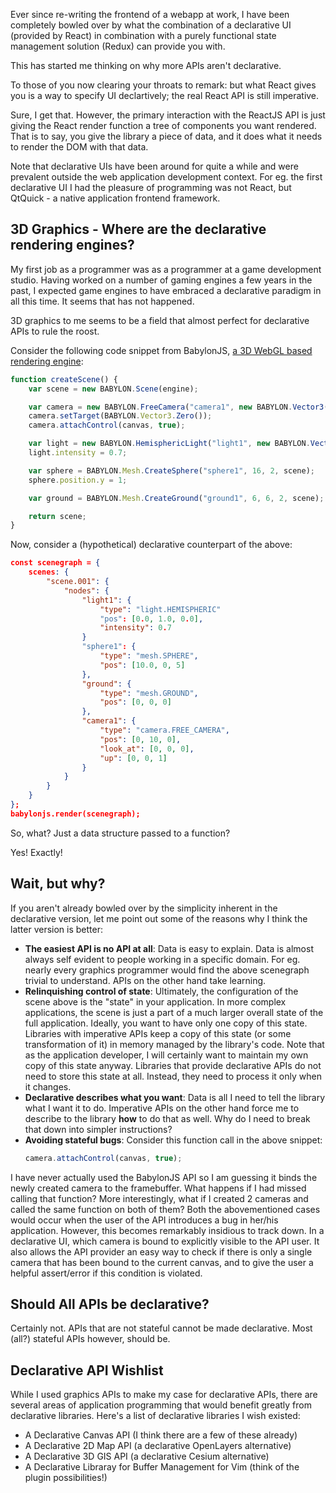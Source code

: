 Ever since re-writing the frontend of a webapp at work, I have been completely bowled over by what the combination of a declarative UI (provided by React) in combination with a purely functional state management solution (Redux) can provide you with.

This has started me thinking on why more APIs aren't declarative.

To those of you now clearing your throats to remark: but what React gives you is a way to specify UI declartively; the real React API is still imperative.

Sure, I get that. However, the primary interaction with the ReactJS API is just giving the React render function a tree of components you want rendered. That is to say, you give the library a piece of data, and it does what it needs to render the DOM with that data.

Note that declarative UIs have been around for quite a while and were prevalent outside the web application development context. For eg. the first declarative UI I had the pleasure of programming was not React, but QtQuick - a native application frontend framework.

## 3D Graphics - Where are the declarative rendering engines?

My first job as a programmer was as a programmer at a game development studio. Having worked on a number of gaming engines a few years in the past, I expected game engines to have embraced a declarative paradigm in all this time. It seems that has not happened.

3D graphics to me seems to be a field that almost perfect for declarative APIs to rule the roost.

Consider the following code snippet from BabylonJS, [a 3D WebGL based rendering engine](https://playground.babylonjs.com):

```js
function createScene() {
    var scene = new BABYLON.Scene(engine);

    var camera = new BABYLON.FreeCamera("camera1", new BABYLON.Vector3(0, 5, -10), scene);
    camera.setTarget(BABYLON.Vector3.Zero());
    camera.attachControl(canvas, true);

    var light = new BABYLON.HemisphericLight("light1", new BABYLON.Vector3(0, 1, 0), scene);
    light.intensity = 0.7;

    var sphere = BABYLON.Mesh.CreateSphere("sphere1", 16, 2, scene);
    sphere.position.y = 1;

    var ground = BABYLON.Mesh.CreateGround("ground1", 6, 6, 2, scene);

    return scene;
}
```

Now, consider a (hypothetical) declarative counterpart of the above:

```json
const scenegraph = {
    scenes: {
        "scene.001": {
            "nodes": {
                "light1": {
                    "type": "light.HEMISPHERIC"
                    "pos": [0.0, 1.0, 0.0],
                    "intensity": 0.7
                }
                "sphere1": {
                    "type": "mesh.SPHERE",
                    "pos": [10.0, 0, 5]
                },
                "ground": {
                    "type": "mesh.GROUND",
                    "pos": [0, 0, 0]
                },
                "camera1": {
                    "type": "camera.FREE_CAMERA",
                    "pos": [0, 10, 0],
                    "look_at": [0, 0, 0],
                    "up": [0, 0, 1]
                }
            }
        }
    }
};
babylonjs.render(scenegraph);
```

So, what? Just a data structure passed to a function?

Yes! Exactly!

## Wait, but why?

If you aren't already bowled over by the simplicity inherent in the declarative version, let me point out some of the reasons why I think the latter version is better:

- **The easiest API is no API at all**: Data is easy to explain. Data is almost always self evident to people working in a specific domain. For eg. nearly every graphics programmer would find the above scenegraph trivial to understand. APIs on the other hand take learning.
- **Relinquishing control of state**: Ultimately, the configuration of the scene above is the "state" in your application. In more complex applications, the scene is just a part of a much larger overall state of the full application. Ideally, you want to have only one copy of this state. Libraries with imperative APIs keep a copy of this state (or some transformation of it) in memory managed by the library's code. Note that as the application developer, I will certainly want to maintain my own copy of this state anyway. Libraries that provide declarative APIs do not need to store this state at all. Instead, they need to process it only when it changes.
- **Declarative describes what you want**: Data is all I need to tell the library what I want it to do. Imperative APIs on the other hand force me to describe to the library __how__ to do that as well. Why do I need to break that down into simpler instructions?
- **Avoiding stateful bugs**: Consider this function call in the above snippet:
    ```js
    camera.attachControl(canvas, true);
    ```
I have never actually used the BabylonJS API so I am guessing it binds the newly created camera to the framebuffer. What happens if I had missed calling that function? More interestingly, what if I created 2 cameras and called the same function on both of them?
Both the abovementioned cases would occur when the user of the API introduces a bug in her/his application. However, this becomes remarkably insidious to track down. In a declarative UI, which camera is bound to explicitly visible to the API user. It also allows the API provider an easy way to check if there is only a single camera that has been bound to the current canvas, and to give the user a helpful assert/error if this condition is violated.

## Should All APIs be declarative?

Certainly not. APIs that are not stateful cannot be made declarative. Most (all?) stateful APIs however, should be.

## Declarative API Wishlist

While I used graphics APIs to make my case for declarative APIs, there are several areas of application programming that would benefit greatly from declarative libraries. Here's a list of declarative libraries I wish existed:

- A Declarative Canvas API (I think there are a few of these already)
- A Declarative 2D Map API (a declarative OpenLayers alternative)
- A Declarative 3D GIS API (a declarative Cesium alternative)
- A Declarative Libraray for Buffer Management for Vim (think of the plugin possibilities!)
